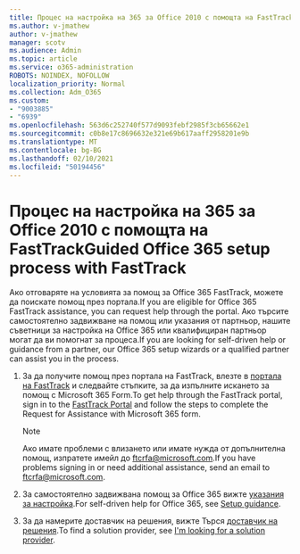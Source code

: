 ```yaml
---
title: Процес на настройка на 365 за Office 2010 с помощта на FastTrack
ms.author: v-jmathew
author: v-jmathew
manager: scotv
ms.audience: Admin
ms.topic: article
ms.service: o365-administration
ROBOTS: NOINDEX, NOFOLLOW
localization_priority: Normal
ms.collection: Adm_O365
ms.custom:
- "9003885"
- "6939"
ms.openlocfilehash: 563d6c252740f577d9093febf2985f3cb65662e1
ms.sourcegitcommit: c0b8e17c8696632e321e69b617aaff2958201e9b
ms.translationtype: MT
ms.contentlocale: bg-BG
ms.lasthandoff: 02/10/2021
ms.locfileid: "50194456"
---
```

# <a name="guided-office-365-setup-process-with-fasttrack"></a><span data-ttu-id="064b4-102">Процес на настройка на 365 за Office 2010 с помощта на FastTrack</span><span class="sxs-lookup"><span data-stu-id="064b4-102">Guided Office 365 setup process with FastTrack</span></span>

<span data-ttu-id="064b4-103">Ако отговаряте на условията за помощ за Office 365 FastTrack, можете да поискате помощ през портала.</span><span class="sxs-lookup"><span data-stu-id="064b4-103">If you are eligible for Office 365 FastTrack assistance, you can request help through the portal.</span></span> <span data-ttu-id="064b4-104">Ако търсите самостоятелно задвижване на помощ или указания от партньор, нашите съветници за настройка на Office 365 или квалифициран партньор могат да ви помогнат за процеса.</span><span class="sxs-lookup"><span data-stu-id="064b4-104">If you are looking for self-driven help or guidance from a partner, our Office 365 setup wizards or a qualified partner can assist you in the process.</span></span>

1. <span data-ttu-id="064b4-105">За да получите помощ през портала на FastTrack, влезте в [портала на FastTrack](https://go.microsoft.com/fwlink/?linkid=2125443) и следвайте стъпките, за да изпълните искането за помощ с Microsoft 365 Form.</span><span class="sxs-lookup"><span data-stu-id="064b4-105">To get help through the FastTrack portal, sign in to the [FastTrack Portal](https://go.microsoft.com/fwlink/?linkid=2125443) and follow the steps to complete the Request for Assistance with Microsoft 365 form.</span></span>

    > [!NOTE]
    > <span data-ttu-id="064b4-106">Ако имате проблеми с влизането или имате нужда от допълнителна помощ, изпратете имейл до [ftcrfa@microsoft.com](mailto:ftcrfa@microsoft.com).</span><span class="sxs-lookup"><span data-stu-id="064b4-106">If you have problems signing in or need additional assistance, send an email to [ftcrfa@microsoft.com](mailto:ftcrfa@microsoft.com).</span></span>

2. <span data-ttu-id="064b4-107">За самостоятелно задвижвана помощ за Office 365 вижте [указания за настройка](https://go.microsoft.com/fwlink/?linkid=2125827).</span><span class="sxs-lookup"><span data-stu-id="064b4-107">For self-driven help for Office 365, see [Setup guidance](https://go.microsoft.com/fwlink/?linkid=2125827).</span></span>
3. <span data-ttu-id="064b4-108">За да намерите доставчик на решения, вижте Търся [доставчик на решения](https://go.microsoft.com/fwlink/?linkid=2125918).</span><span class="sxs-lookup"><span data-stu-id="064b4-108">To find a solution provider, see [I'm looking for a solution provider](https://go.microsoft.com/fwlink/?linkid=2125918).</span></span>
